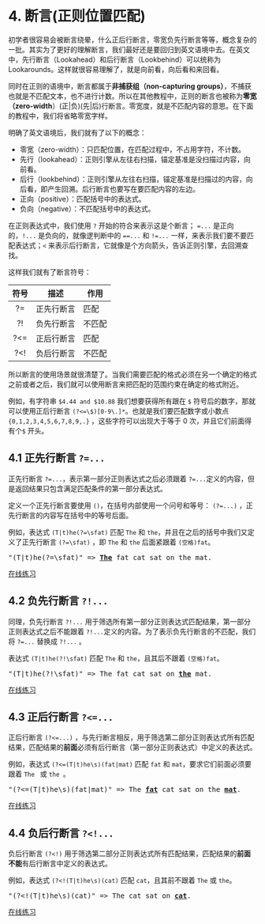 # 4. 断言(正则位置匹配)

初学者很容易会被断言绕晕，什么正后行断言，零宽负先行断言等等，概念复杂的一批。其实为了更好的理解断言，我们最好还是要回归到英文语境中去。在英文中，先行断言（Lookahead）和后行断言（Lookbehind）可以统称为Lookarounds。这样就很容易理解了，就是向前看，向后看和来回看。

同时在正则的语境中，断言都属于**非捕获组（non-capturing groups）**，不捕获也就是不匹配文本，也不进行计数。所以在其他教程中，正则的断言也被称为**零宽（zero-width**）(正|负)(先|后)行断言。零宽度，就是不匹配内容的意思。在下面的教程中，我们将省略零宽字样。

明确了英文语境后，我们就有了以下的概念：

- 零宽（zero-width）：只匹配位置，在匹配过程中，不占用字符，不计数。
- 先行（lookahead）：正则引擎从左往右扫描，锚定基准是没扫描过内容，向前看。
- 后行（lookbehind）：正则引擎从左往右扫描，锚定基准是扫描过的内容，向后看，即产生回溯。后行断言也要写在要匹配内容的左边。
- 正向（positive）：匹配括号中的表达式。
- 负向（negative）：不匹配括号中的表达式。

在正则表达式中，我们使用 `?` 开始的符合来表示这是个断言； `=...` 是正向的，`!...` 是负向的，就像逻判断中的 `==...` 和 `!=...` 一样，来表示我们要不要匹配表达式；`<` 来表示后行断言，它就像是个方向箭头，告诉正则引擎，去回溯查找。

这样我们就有了断言符号：

|符号|描述|作用|
|:----:|----|----|
|?=|正先行断言|匹配|
|?!|负先行断言|不匹配|
|?<=|正后行断言|匹配|
|?<!|负后行断言|不匹配|

所以断言的使用场景就很清楚了。当我们需要匹配的格式必须在另一个确定的格式之前或者之后，我们就可以使用断言来把匹配的范围约束在确定的格式附近。

例如，有字符串 `$4.44 and $10.88` 我们想要获得所有跟在 `$` 符号后的数字，那就可以使用正后行断言 `(?<=\$)[0-9\.]*`。也就是我们要匹配数字或小数点 `{0,1,2,3,4,5,6,7,8,9,.}` ，这些字符可以出现大于等于 0 次，并且它们前面得有个`$` 开头。


## 4.1 正先行断言 `?=...` 

正先行断言 `?=...`，表示第一部分正则表达式之后必须跟着 `?=...`定义的内容，但是返回结果只包含满足匹配条件的第一部分表达式。

定义一个正先行断言要使用 `()`，在括号内部使用一个问号和等号： `(?=...)` ，正先行断言的内容写在括号中的等号后面。

例如，表达式 `(T|t)he(?=\sfat)` 匹配 `The` 和 `the`，并且在之后的括号中我们又定义了正先行断言 `(?=\sfat)` ，即 `The` 和 `the` 后面紧跟着 `(空格)fat`。

<pre>
"(T|t)he(?=\sfat)" => <a href="#"><strong>The</strong></a> fat cat sat on the mat.
</pre>

[在线练习](https://regex101.com/r/IDDARt/1)

## 4.2 负先行断言 `?!...`

同理，负先行断言 `?!...` 用于筛选所有第一部分正则表达式匹配结果，第一部分正则表达式之后不能跟着 `?!...`定义的内容。为了表示负先行断言的不匹配，我们将 `?=...` 替换成 `?!...` 。

表达式 `(T|t)he(?!\sfat)` 匹配 `The` 和 `the`，且其后不跟着 `(空格)fat`。

<pre>
"(T|t)he(?!\sfat)" => The fat cat sat on <a href="#"><strong>the</strong></a> mat.
</pre>

[在线练习](https://regex101.com/r/V32Npg/1)

## 4.3 正后行断言 `?<=...`

正后行断言 `(?<=...)` ，与先行断言相反，用于筛选第二部分正则表达式所有匹配结果，匹配结果的**前面**必须有后行断言（第一部分正则表达式）中定义的表达式。

例如，表达式 `(?<=(T|t)he\s)(fat|mat)` 匹配 `fat` 和 `mat`，要求它们前面必须要跟着 `The ` 或 `the `。

<pre>
"(?<=(T|t)he\s)(fat|mat)" => The <a href="#"><strong>fat</strong></a> cat sat on the <a href="#"><strong>mat</strong></a>.
</pre>

[在线练习](https://regex101.com/r/avH165/1)

## 4.4 负后行断言 `?<!...`

负后行断言 `(?<!)` 用于筛选第二部分正则表达式所有匹配结果，匹配结果的**前面不能**有后行断言中定义的表达式。

例如，表达式 `(?<!(T|t)he\s)(cat)` 匹配 `cat`，且其前不跟着 `The` 或 `the`。

<pre>
"(?&lt;!(T|t)he\s)(cat)" => The cat sat on <a href="#"><strong>cat</strong></a>.
</pre>

[在线练习](https://regex101.com/r/8Efx5G/1)